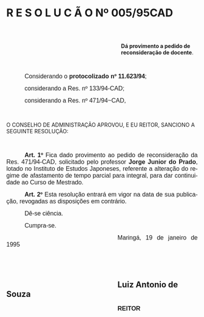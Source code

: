 <body lang=PT-BR style='tab-interval:36.0pt'>

<div class=Section1>

<h1><b style='mso-bidi-font-weight:normal'>R E S O L U C Ã O Nº 005/95CAD<o:p></o:p></b></h1>

<p class=MsoNormal style='text-align:justify;text-indent:8.0cm'><b
style='mso-bidi-font-weight:normal'><span style='font-size:12.0pt;mso-bidi-font-size:
10.0pt;font-family:Arial;mso-bidi-font-family:"Times New Roman"'><![if !supportEmptyParas]>&nbsp;<![endif]><o:p></o:p></span></b></p>

<p class=MsoBodyTextIndent style='margin-top:0cm;margin-right:6.75pt;
margin-bottom:0cm;margin-left:8.0cm;margin-bottom:.0001pt;text-indent:0cm'><b
style='mso-bidi-font-weight:normal'>Dá provimento a pedido de reconsideração de
docente</b>.</p>

<p class=MsoNormal align=center style='text-align:center;text-indent:36.0pt'><span
style='font-size:12.0pt;mso-bidi-font-size:10.0pt;font-family:Arial;mso-bidi-font-family:
"Times New Roman"'><![if !supportEmptyParas]>&nbsp;<![endif]><o:p></o:p></span></p>

<p class=MsoNormal style='text-align:justify;text-indent:36.0pt'><span
style='font-size:12.0pt;mso-bidi-font-size:10.0pt;font-family:Arial;mso-bidi-font-family:
"Times New Roman"'>Considerando o <b style='mso-bidi-font-weight:normal'>protocolizado
nº 11.623/94</b>; <o:p></o:p></span></p>

<p class=MsoNormal style='text-align:justify;text-indent:36.0pt'><span
style='font-size:12.0pt;mso-bidi-font-size:10.0pt;font-family:Arial;mso-bidi-font-family:
"Times New Roman"'>considerando a Res. nº 133/94-CAD; <o:p></o:p></span></p>

<p class=MsoNormal style='text-align:justify;text-indent:36.0pt'><span
style='font-size:12.0pt;mso-bidi-font-size:10.0pt;font-family:Arial;mso-bidi-font-family:
"Times New Roman"'>considerando a Res. nº 471/94~CAD,<o:p></o:p></span></p>

<p class=MsoNormal style='text-align:justify;text-indent:36.0pt'><span
style='font-size:12.0pt;mso-bidi-font-size:10.0pt;font-family:Arial;mso-bidi-font-family:
"Times New Roman"'><![if !supportEmptyParas]>&nbsp;<![endif]><o:p></o:p></span></p>

<p class=MsoBodyTextIndent2>O CONSELHO DE ADMINISTRAÇÃO APROVOU, E EU REITOR,
SANCIONO A SEGUINTE RESOLUÇÃO:</p>

<p class=MsoNormal style='text-align:justify;text-indent:36.0pt'><span
style='font-size:12.0pt;mso-bidi-font-size:10.0pt;font-family:Arial;mso-bidi-font-family:
"Times New Roman"'><![if !supportEmptyParas]>&nbsp;<![endif]><o:p></o:p></span></p>

<p class=MsoNormal style='text-align:justify;text-indent:36.0pt'><b
style='mso-bidi-font-weight:normal'><span style='font-size:12.0pt;mso-bidi-font-size:
10.0pt;font-family:Arial;mso-bidi-font-family:"Times New Roman"'>Art. 1º</span></b><span
style='font-size:12.0pt;mso-bidi-font-size:10.0pt;font-family:Arial;mso-bidi-font-family:
"Times New Roman"'> Fica dado provimento ao pedido de reconsideração da Res.
471/94-CAD, solicitado pelo professor <b>Jorge Junior do Prado</b>, lotado no
Instituto de Estudos Japoneses, referente a alteração do regime de afastamento
de tempo parcial para integral, para dar continuidade ao Curso de Mestrado.<o:p></o:p></span></p>

<p class=MsoNormal style='text-align:justify;text-indent:36.0pt'><b
style='mso-bidi-font-weight:normal'><span style='font-size:12.0pt;mso-bidi-font-size:
10.0pt;font-family:Arial;mso-bidi-font-family:"Times New Roman"'>Art. 2º</span></b><span
style='font-size:12.0pt;mso-bidi-font-size:10.0pt;font-family:Arial;mso-bidi-font-family:
"Times New Roman"'> Esta resolução entrará em vigor na data de sua publicação,
revogadas as disposições em contrário. <o:p></o:p></span></p>

<p class=MsoNormal style='text-align:justify;text-indent:36.0pt'><span
style='font-size:12.0pt;mso-bidi-font-size:10.0pt;font-family:Arial;mso-bidi-font-family:
"Times New Roman"'>Dê-se ciência.<o:p></o:p></span></p>

<p class=MsoNormal style='text-align:justify;text-indent:36.0pt'><span
style='font-size:12.0pt;mso-bidi-font-size:10.0pt;font-family:Arial;mso-bidi-font-family:
"Times New Roman"'>Cumpra-se.<o:p></o:p></span></p>

<p class=MsoNormal style='text-align:justify;text-indent:219.75pt'><span
style='font-size:12.0pt;mso-bidi-font-size:10.0pt;font-family:Arial;mso-bidi-font-family:
"Times New Roman"'>Maringá, 19 de janeiro de 1995<o:p></o:p></span></p>

<h2 style='text-indent:219.75pt'><![if !supportEmptyParas]>&nbsp;<![endif]><o:p></o:p></h2>

<h2 style='text-indent:219.75pt'><span lang=ES-TRAD style='mso-ansi-language:
ES-TRAD'>Luiz Antonio de Souza<o:p></o:p></span></h2>

<p class=MsoNormal style='text-align:justify;text-indent:219.75pt'><b
style='mso-bidi-font-weight:normal'><span style='font-size:12.0pt;mso-bidi-font-size:
10.0pt;font-family:Arial;mso-bidi-font-family:"Times New Roman"'>REITOR<o:p></o:p></span></b></p>

</div>

</body>
